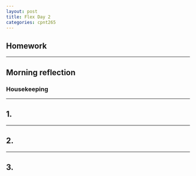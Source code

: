 ```yaml
---
layout: post
title: Flex Day 2
categories: cpnt265
---
```


## Homework

---

## Morning reflection
### Housekeeping

---

## 1. 


---

## 2. 

---

## 3. 


